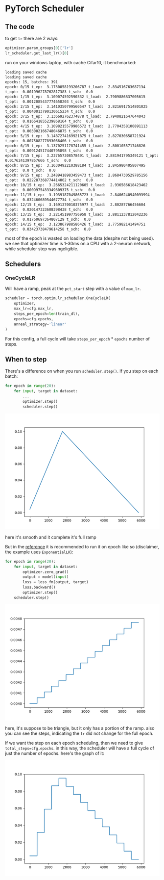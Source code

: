 # PyTorch Scheduler

## The code
to get `lr` there are 2 ways:
```python
optimizer.param_groups[0]['lr']
lr_scheduler.get_last_lr()[0]
```

run on your windows laptop, with cache Cifar10, it benchmarked:
```
loading saved cache
loading saved cache
epochs: 15, batches: 391
epoch: 0/15 t_ep:  3.1730058193206787 t_load:  2.834516763687134 t_opt:  0.001996278762817383 t_sch:  0.0
epoch: 1/15 t_ep:  3.109074592590332 t_load:  2.7909886837005615 t_opt:  0.0012085437774658203 t_sch:  0.0
epoch: 2/15 t_ep:  3.1410350799560547 t_load:  2.8216917514801025 t_opt:  0.0040013790130615234 t_sch:  0.0
epoch: 3/15 t_ep:  3.136692762374878 t_load:  2.7940821647644043 t_opt:  0.016641855239868164 t_sch:  0.0
epoch: 4/15 t_ep:  3.1098215579986572 t_load:  2.7704358100891113 t_opt:  0.003002166748046875 t_sch:  0.0
epoch: 5/15 t_ep:  3.1487274169921875 t_load:  2.827030658721924 t_opt:  0.007508277893066406 t_sch:  0.0
epoch: 6/15 t_ep:  3.1370251178741455 t_load:  2.800105571746826 t_opt:  0.009124517440795898 t_sch:  0.0
epoch: 7/15 t_ep:  3.237657308578491 t_load:  2.881941795349121 t_opt:  0.0176241397857666 t_sch:  0.0
epoch: 8/15 t_ep:  3.1630492210388184 t_load:  2.845980405807495 t_opt:  0.0 t_sch:  0.0
epoch: 9/15 t_ep:  3.2489418983459473 t_load:  2.8684730529785156 t_opt:  0.022287368774414062 t_sch:  0.0
epoch: 10/15 t_ep:  3.2665324211120605 t_load:  2.936586618423462 t_opt:  0.0009975433349609375 t_sch:  0.0
epoch: 11/15 t_ep:  3.1939187049865723 t_load:  2.8406240940093994 t_opt:  0.032460689544677734 t_sch:  0.0
epoch: 12/15 t_ep:  3.1691370010375977 t_load:  2.80287766456604 t_opt:  0.020147323608398438 t_sch:  0.0
epoch: 13/15 t_ep:  3.221451997756958 t_load:  2.8811237812042236 t_opt:  0.01760697364807129 t_sch:  0.0
epoch: 14/15 t_ep:  3.123867988586426 t_load:  2.775982141494751 t_opt:  0.03423738479614258 t_sch:  0.0
```
most of the epoch is wasted on loading the data (despite not being used). we see that optimizer time is 1-30ms on a CPU with a 2-neuron network, while scheduler step was ngeligible.

## Schedulers

### OneCycleLR
Will have a ramp, peak at the `pct_start` step with a value of `max_lr`. 
```python
scheduler = torch.optim.lr_scheduler.OneCycleLR(
    optimizer,
    max_lr=cfg.max_lr,
    steps_per_epoch=len(train_dl),
    epochs=cfg.epochs,
    anneal_strategy='linear'
)
```
For this config, a full cycle will take `steps_per_epoch` * `epochs` number of steps.


## When to step
There's a difference on when you run `scheduler.step()`. If you step on each batch:
```python
for epoch in range(20):
    for input, target in dataset:
        ...
        optimizer.step()
        scheduler.step()
```
![image](scheduler_step_on_batch.png)

here it's smooth and it complete it's full ramp

But in the [reference](https://pytorch.org/docs/stable/optim.html#how-to-adjust-learning-rate) it is recommended to run it on epoch like so (disclaimer, the example uses `ExponentialLR`):
```python
for epoch in range(20):
    for input, target in dataset:
        optimizer.zero_grad()
        output = model(input)
        loss = loss_fn(output, target)
        loss.backward()
        optimizer.step()
    scheduler.step()
```
![image](scheduler_step_on_epoch.png)

here, it's suppose to be triangle, but it only has a portion of the ramp. also you can see the steps, indicating the `lr` did not change for the full epoch.

If we want the step on each epoch scheduling, then we need to give `total_steps=cfg.epochs`. in this way, the scheduler will have a full cycle of just the number of epochs. here's the graph of it:

![image](scheduler_step_on_epoch_fix.png)